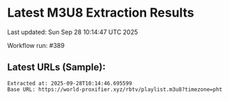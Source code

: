 # Latest M3U8 Extraction Results

Last updated: Sun Sep 28 10:14:47 UTC 2025

Workflow run: #389

## Latest URLs (Sample):
```
Extracted at: 2025-09-28T10:14:46.695599
Base URL: https://world-proxifier.xyz/rbtv/playlist.m3u8?timezone=pht

```
